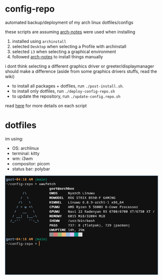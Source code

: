 # config-repo
automated backup/deployment of my arch linux dotfiles/configs

these scripts are assuming [arch-notes](https://github.com/gfriesen98/config-repo/blob/main/arch-notes.md) were used when installing

1. installed using `archinstall`
2. selected `Desktop` when selecting a Profile with archinstall
3. selected `i3` when selecting a graphical environment
4. followed [arch-notes](https://github.com/gfriesen98/config-repo/blob/main/arch-notes.md#minimal-install-notes) to install things manually

i dont think selecting a different graphics driver or greeter/displaymanager should make a difference (aside from some graphics drivers stuffs, read the wiki)

- to install all packages + dotfiles, run `./post-install.sh`.
- to install only dotfiles, run `./deploy-config-repo.sh`
- to update the repository, run `./update-config.repo.sh`

read [here](https://github.com/gfriesen98/config-repo/blob/main/SCRIPTS.md) for more details on each script

# dotfiles

im using:
- OS:           archlinux
- terminal:     kitty
- wm:           i3wm
- compositor:   picom
- status bar:   polybar

![uwufetch](https://github.com/gfriesen98/config-repo/blob/main/.images/uwufetch.png?raw=true)
